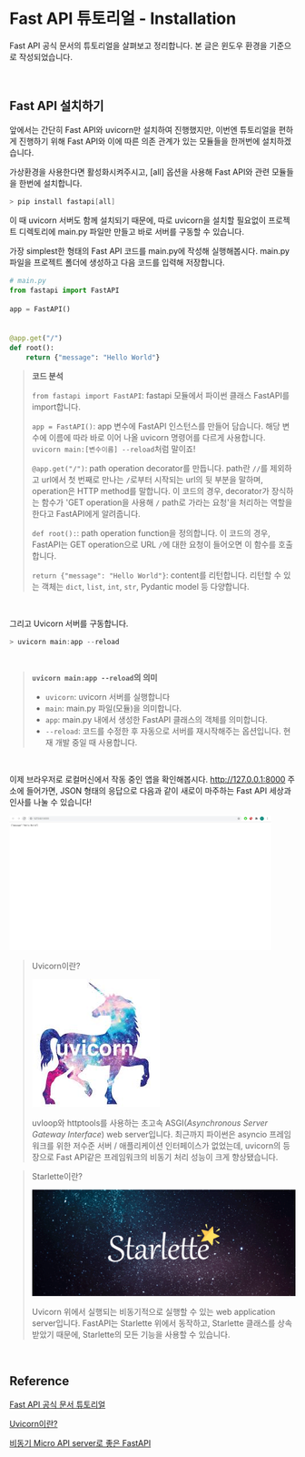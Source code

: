 # Fast API 튜토리얼 - Installation

Fast API 공식 문서의 튜토리얼을 살펴보고 정리합니다. 본 글은 윈도우 환경을 기준으로 작성되었습니다.

​    

## Fast API 설치하기

앞에서는 간단히 Fast API와 uvicorn만 설치하여 진행했지만, 이번엔 튜토리얼을 편하게 진행하기 위해 Fast API와 이에 따른 의존 관계가 있는 모듈들을 한꺼번에 설치하겠습니다. 

가상환경을 사용한다면 활성화시켜주시고, [all] 옵션을 사용해 Fast API와 관련 모듈들을 한번에 설치합니다. 

```powershell
> pip install fastapi[all]
```

이 때 uvicorn 서버도 함께 설치되기 때문에, 따로 uvicorn을 설치할 필요없이 프로젝트 디렉토리에 main.py 파일만 만들고 바로 서버를 구동할 수 있습니다.

가장 simplest한 형태의 Fast API 코드를 main.py에 작성해 실행해봅시다. main.py 파일을 프로젝트 폴더에 생성하고 다음 코드를 입력해 저장합니다.

```python
# main.py
from fastapi import FastAPI

app = FastAPI()


@app.get("/")
def root():
    return {"message": "Hello World"}
```

>**코드 분석**
>
>`from fastapi import FastAPI`: fastapi 모듈에서 파이썬 클래스 FastAPI를 import합니다.
>
>`app = FastAPI()`: app 변수에 FastAPI 인스턴스를 만들어 담습니다. 해당 변수에 이름에 따라 바로 이어 나올 uvicorn 명령어를 다르게 사용합니다. `uvicorn main:[변수이름] --reload`처럼 말이죠!
>
>`@app.get("/")`: path operation decorator를 만듭니다. path란 `//`를 제외하고 url에서 첫 번째로 만나는 `/`로부터 시작되는 url의 뒷 부분을 말하며, operation은 HTTP method를 말합니다. 이 코드의 경우, decorator가 장식하는 함수가 'GET operation을 사용해 `/` path로 가라는 요청'을 처리하는 역할을 한다고 FastAPI에게 알려줍니다.
>
>`def root():`: path operation function을 정의합니다. 이 코드의 경우, FastAPI는 GET operation으로 URL `/`에 대한 요청이 들어오면 이 함수를 호출합니다.
>
>`return {"message": "Hello World"}`: content를 리턴합니다. 리턴할 수 있는 객체는 `dict`, `list`, `int`, `str`, Pydantic model 등 다양합니다.

​    

그리고 Uvicorn 서버를 구동합니다.

```powershell
> uvicorn main:app --reload
```

​    

>**`uvicorn main:app --reload`의 의미**
>
>* `uvicorn`: uvicorn 서버를 실행합니다
>* `main`: main.py 파일(모듈)을 의미합니다.
>* `app`: main.py 내에서 생성한 FastAPI 클래스의 객체를 의미합니다.
>* `--reload`: 코드를 수정한 후 자동으로 서버를 재시작해주는 옵션입니다. 현재 개발 중일 때 사용합니다.

​    

이제 브라우저로 로컬머신에서 작동 중인 앱을 확인해봅시다. http://127.0.0.1:8000 주소에 들어가면, JSON 형태의 응답으로 다음과 같이 새로이 마주하는 Fast API 세상과 인사를 나눌 수 있습니다!

<img src="../image/fast_api_img/hello_world.JPG" alt="hello world" style="zoom:45%;" />

> Uvicorn이란?
>
> ![uvicorn](../image/fast_api_img/uvicorn.jpg)
>
> uvloop와 httptools를 사용하는 초고속 ASGI(*Asynchronous Server Gateway Interface*) web server입니다. 최근까지 파이썬은 asyncio 프레임 워크를 위한 저수준 서버 / 애플리케이션 인터페이스가 없었는데, uvicorn의 등장으로 Fast API같은 프레임워크의 비동기 처리 성능이 크게 향상됐습니다.

> Starlette이란?
>
> <img src="../image/fast_api_img/starlette.png" alt="starlette" style="zoom:50%;" />
>
> Uvicorn 위에서 실행되는 비동기적으로 실행할 수 있는 web application server입니다. FastAPI는 Starlette 위에서 동작하고, Starlette 클래스를 상속받았기 때문에, Starlette의 모든 기능을 사용할 수 있습니다.

​    

## Reference

[Fast API 공식 문서 튜토리얼](https://fastapi.tiangolo.com/tutorial/)

[Uvicorn이란?](https://chacha95.github.io/2021-01-16-python6/)

[비동기 Micro API server로 좋은 FastAPI](https://chacha95.github.io/2021-01-17-python6.5/)